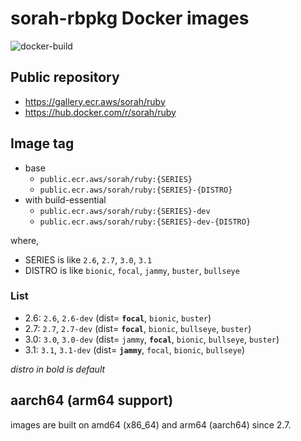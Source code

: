# sorah-rbpkg Docker images

![docker-build](https://github.com/sorah-rbpkg/dockerfiles/workflows/docker-build/badge.svg)

## Public repository

- https://gallery.ecr.aws/sorah/ruby
- https://hub.docker.com/r/sorah/ruby

## Image tag

- base
  - `public.ecr.aws/sorah/ruby:{SERIES}`
  - `public.ecr.aws/sorah/ruby:{SERIES}-{DISTRO}`
- with build-essential
  - `public.ecr.aws/sorah/ruby:{SERIES}-dev`
  - `public.ecr.aws/sorah/ruby:{SERIES}-dev-{DISTRO}`

where,

- SERIES is like `2.6`, `2.7`, `3.0`, `3.1`
- DISTRO is like `bionic`, `focal`, `jammy`, `buster`, `bullseye`

### List

- 2.6: `2.6`, `2.6-dev` (dist= __`focal`__, `bionic`, `buster`)
- 2.7: `2.7`, `2.7-dev` (dist= __`focal`__, `bionic`, `bullseye`, `buster`)
- 3.0: `3.0`, `3.0-dev` (dist= `jammy`, __`focal`__, `bionic`, `bullseye`, `buster`)
- 3.1: `3.1`, `3.1-dev` (dist= __`jammy`__, `focal`, `bionic`, `bullseye`)

_distro in bold is default_

## aarch64 (arm64 support)

images are built on amd64 (x86_64) and arm64 (aarch64) since 2.7.
